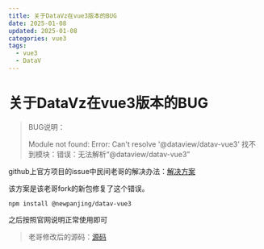 ```yaml
---
title: 关于DataVz在vue3版本的BUG
date: 2025-01-08
updated: 2025-01-08
categories: vue3
tags:
  - vue3
  - DataV
---
```


# 关于DataVz在vue3版本的BUG

> BUG说明：
>
> Module not found: Error: Can't resolve '@dataview/datav-vue3'
> 找不到模块：错误：无法解析“@dataview/datav-vue3”

github上官方项目的issue中民间老哥的解决办法：[解决方案](https://github.com/DataV-Team/DataV-Vue3/issues/46)

该方案是该老哥fork的新包修复了这个错误。

```
npm install @newpanjing/datav-vue3
```

之后按照官网说明正常使用即可

> 老哥修改后的源码：[源码](https://github.com/newpanjing/DataV-Vue3?tab=readme-ov-file)